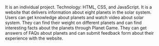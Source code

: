 It is an individual project.
Technology: HTML, CSS, and JavaScript.
It is a website that delivers information about eight planets in the solar system.
Users can get knowledge about planets and watch video about solar system. They can find their weight on different planets and can find interesting facts about the planets through Planet Game. They can get answers of FAQs about planets and can submit feedback form about their experience with the website. 
